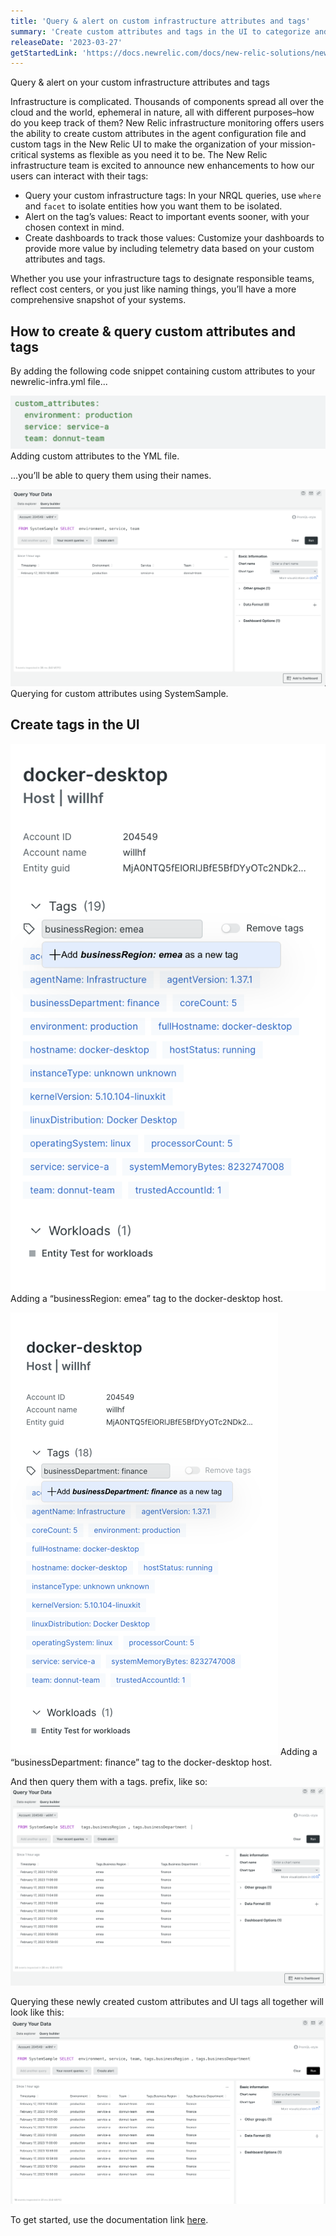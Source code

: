 ```yaml
---
title: 'Query & alert on custom infrastructure attributes and tags'
summary: 'Create custom attributes and tags in the UI to categorize and query your infrastructure entities'
releaseDate: '2023-03-27'
getStartedLink: 'https://docs.newrelic.com/docs/new-relic-solutions/new-relic-one/core-concepts/use-tags-help-organize-find-your-data/#query-infra-tags'
---
```


Query & alert on your custom infrastructure attributes and tags

Infrastructure is complicated. Thousands of components spread all over the cloud and the world, ephemeral in nature, all with different purposes–how do you keep track of them? New Relic infrastructure monitoring offers users the ability to create custom attributes in the agent configuration file and custom tags in the New Relic UI to make the organization of your mission-critical systems as flexible as you need it to be. The New Relic infrastructure team is excited to announce new enhancements to how our users can interact with their tags:

* Query your custom infrastructure tags: In your NRQL queries, use `where` and `facet` to isolate entities how you want them to be isolated.
* Alert on the tag’s values: React to important events sooner, with your chosen context in mind.
* Create dashboards to track those values: Customize your dashboards to provide more value by including telemetry data based on your custom attributes and tags.

Whether you use your infrastructure tags to designate responsible teams, reflect cost centers, or you just like naming things, you’ll have a more comprehensive snapshot of your systems.

## How to create & query custom attributes and tags

By adding the following code snippet containing custom attributes to your newrelic-infra.yml file...

![Adding custom attributes to the YML file.](./images/adding-custom-attributes.png "Adding custom attributes to the YML file.")
Adding custom attributes to the YML file.

...you’ll be able to query them using their names.

![Querying for custom attributes using SystemSample.](./images/query-for-attributes.png "Querying for custom attributes using SystemSample.")
Querying for custom attributes using SystemSample.

## Create tags in the UI

![Adding a “businessRegion: emea” tag to the docker-desktop host.](./images/adding-business-region-ui-tag.png "Adding a “businessRegion: emea” tag to the docker-desktop host.")
Adding a “businessRegion: emea” tag to the docker-desktop host.

![Adding a “businessDepartment: finance” tag to the docker-desktop host.](./images/adding-business-department-ui-tag.png "Adding a “businessDepartment: finance” tag to the docker-desktop host.")
Adding a “businessDepartment: finance” tag to the docker-desktop host.

And then query them with a tags. prefix, like so:
![And then query them with a tags. prefix.](./images/query-for-ui-tags.png "And then query them with a tags. prefix.")

Querying these newly created custom attributes and UI tags all together will look like this:
![Querying these newly created custom attributes and UI tags all together.](./images/querying-attributes-and-tags-as-table.png "Querying these newly created custom attributes and UI tags all together.")

To get started, use the documentation link [here](https://docs.newrelic.com/docs/new-relic-solutions/new-relic-one/core-concepts/use-tags-help-organize-find-your-data/#query-infra-tags).